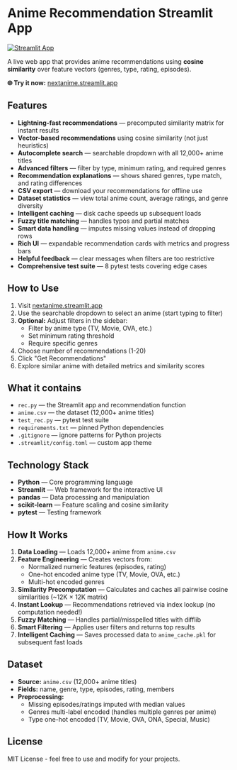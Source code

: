 # Anime Recommendation Streamlit App

[![Streamlit App](https://static.streamlit.io/badges/streamlit_badge_black_white.svg)](https://nextanime.streamlit.app)

A live web app that provides anime recommendations using **cosine similarity** over feature vectors (genres, type, rating, episodes).

**🌐 Try it now:** [nextanime.streamlit.app](https://nextanime.streamlit.app)

## Features
- **Lightning-fast recommendations** — precomputed similarity matrix for instant results
- **Vector-based recommendations** using cosine similarity (not just heuristics)
- **Autocomplete search** — searchable dropdown with all 12,000+ anime titles
- **Advanced filters** — filter by type, minimum rating, and required genres
- **Recommendation explanations** — shows shared genres, type match, and rating differences
- **CSV export** — download your recommendations for offline use
- **Dataset statistics** — view total anime count, average ratings, and genre diversity
- **Intelligent caching** — disk cache speeds up subsequent loads
- **Fuzzy title matching** — handles typos and partial matches
- **Smart data handling** — imputes missing values instead of dropping rows
- **Rich UI** — expandable recommendation cards with metrics and progress bars
- **Helpful feedback** — clear messages when filters are too restrictive
- **Comprehensive test suite** — 8 pytest tests covering edge cases

## How to Use
1. Visit [nextanime.streamlit.app](https://nextanime.streamlit.app)
2. Use the searchable dropdown to select an anime (start typing to filter)
3. **Optional:** Adjust filters in the sidebar:
   - Filter by anime type (TV, Movie, OVA, etc.)
   - Set minimum rating threshold
   - Require specific genres
4. Choose number of recommendations (1-20)
5. Click "Get Recommendations"
6. Explore similar anime with detailed metrics and similarity scores

## What it contains
- `rec.py` — the Streamlit app and recommendation function
- `anime.csv` — the dataset (12,000+ anime titles)
- `test_rec.py` — pytest test suite
- `requirements.txt` — pinned Python dependencies
- `.gitignore` — ignore patterns for Python projects
- `.streamlit/config.toml` — custom app theme

## Technology Stack
- **Python** — Core programming language
- **Streamlit** — Web framework for the interactive UI
- **pandas** — Data processing and manipulation
- **scikit-learn** — Feature scaling and cosine similarity
- **pytest** — Testing framework

## How It Works
1. **Data Loading** — Loads 12,000+ anime from `anime.csv`
2. **Feature Engineering** — Creates vectors from:
   - Normalized numeric features (episodes, rating)
   - One-hot encoded anime type (TV, Movie, OVA, etc.)
   - Multi-hot encoded genres
3. **Similarity Precomputation** — Calculates and caches all pairwise cosine similarities (~12K × 12K matrix)
4. **Instant Lookup** — Recommendations retrieved via index lookup (no computation needed!)
5. **Fuzzy Matching** — Handles partial/misspelled titles with difflib
6. **Smart Filtering** — Applies user filters and returns top results
7. **Intelligent Caching** — Saves processed data to `anime_cache.pkl` for subsequent fast loads

## Dataset
- **Source:** `anime.csv` (12,000+ anime titles)
- **Fields:** name, genre, type, episodes, rating, members
- **Preprocessing:** 
  - Missing episodes/ratings imputed with median values
  - Genres multi-label encoded (handles multiple genres per anime)
  - Type one-hot encoded (TV, Movie, OVA, ONA, Special, Music)

## License
MIT License - feel free to use and modify for your projects.
